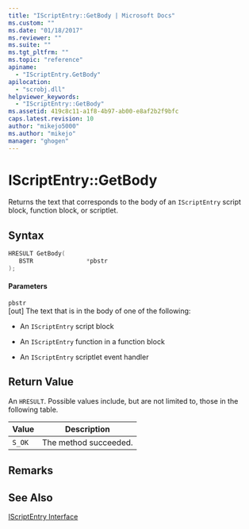 ```yaml
---
title: "IScriptEntry::GetBody | Microsoft Docs"
ms.custom: ""
ms.date: "01/18/2017"
ms.reviewer: ""
ms.suite: ""
ms.tgt_pltfrm: ""
ms.topic: "reference"
apiname: 
  - "IScriptEntry.GetBody"
apilocation: 
  - "scrobj.dll"
helpviewer_keywords: 
  - "IScriptEntry::GetBody"
ms.assetid: 419c8c11-a1f8-4b97-ab00-e8af2b2f9bfc
caps.latest.revision: 10
author: "mikejo5000"
ms.author: "mikejo"
manager: "ghogen"
---
```

# IScriptEntry::GetBody
Returns the text that corresponds to the body of an `IScriptEntry` script block, function block, or scriptlet.  
  
## Syntax  
  
```cpp
HRESULT GetBody(  
   BSTR               *pbstr  
);  
```  
  
#### Parameters  
 `pbstr`  
 [out] The text that is in the body of one of the following:  
  
- An `IScriptEntry` script block  
  
- An `IScriptEntry` function in a function block  
  
- An `IScriptEntry` scriptlet event handler  
  
## Return Value  
 An `HRESULT`. Possible values include, but are not limited to, those in the following table.  
  
|Value|Description|  
|-----------|-----------------|  
|`S_OK`|The method succeeded.|  
  
## Remarks  
  
## See Also  
 [IScriptEntry Interface](../../winscript/reference/iscriptentry-interface.md)